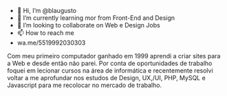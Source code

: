 - 👋 Hi, I’m @blaugusto
- 🌱 I’m currently learning mor from Front-End and Design
- 💞️ I’m looking to collaborate on Web e Design Jobs
- 📫 How to reach me
- wa.me/5519992030303

Com meu primeiro computador ganhado em 1999 aprendi a criar sites para a Web e desde então não parei.
Por conta de oportunidades de trabalho foquei em lecionar cursos na área de informática e recentemente resolvi voltar a me aprofundar nos estudos de Design, UX,/UI, PHP, MySQL e Javascript para me recolocar no mercado de trabalho.

<!---
blaugusto/blaugusto is a ✨ special ✨ repository because its `README.md` (this file) appears on your GitHub profile.
You can click the Preview link to take a look at your changes.
--->
